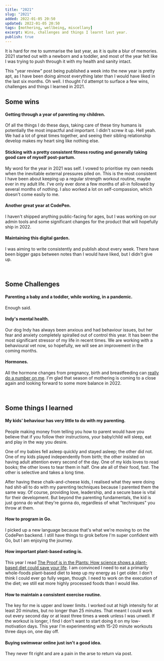 ```yaml
---
title: "2021"
slug: "2021"
added: 2022-01-05 20:50
updated: 2022-01-05 20:50
tags: [mothering, wellbeing, miscellany]
excerpt: Wins, challenges and things I learnt last year.
publish: true
---
```


It is hard for me to summarise the last year, as it is quite a blur of memories. 2021 started out with a newborn and a toddler, and most of the year felt like I was trying to push through it with my health and sanity intact.

This "year review" post being published a week into the new year is pretty apt, as I have been doing almost everything later than I would have liked in the last six months. Oh well. I thought I'd attempt to surface a few wins, challenges and things I learned in 2021.
<br/>

## Some wins

#### Getting through a year of parenting my children.
Of all the things I do these days, taking care of these tiny humans is potentially the most impactful and important. I didn't screw it up. Hell yeah. We had a lot of great times together, and seeing their sibling relationship develop makes my heart sing like nothing else.

#### Sticking with a pretty consistent fitness routing and generally taking good care of myself post-partum.
My word for the year in 2021 was self. I vowed to prioritise my own needs when the inevitable external pressures piled on. This is the most consistent I have been about keeping up a regular strength workout routine, maybe ever in my adult life. I've only ever done a few months of all-in followed by several months of nothing. I also worked a lot on self-compassion, which doesn't come easily to me.

#### Another great year at CodePen.
I haven't shipped anything public-facing for ages, but I was working on our admin tools and some significant changes for the product that will hopefully ship in 2022.

#### Maintaining this digital garden.
I was aiming to write consistently and publish about every week. There have been bigger gaps between notes than I would have liked, but I didn't give up.

<br/>

## Some Challenges

#### Parenting a baby and a toddler, while working, in a pandemic.
Enough said.

#### Indy's mental health.
Our dog Indy has always been anxious and had behaviour issues, but her fear and anxiety completely spiralled out of control this year. It has been the most significant stressor of my life in recent times. We are working with a behavioural vet now, so hopefully, we will see an improvement in the coming months.

#### Hormones.
All the hormone changes from pregnancy, birth and breastfeeding can [really do a number on me](/weaning-mental-health-and-productivity/). I'm glad that season of mothering is coming to a close again and looking forward to some more balance in 2022.

<br/>

## Some things I learned

#### My kids' behaviour has very little to do with my parenting.
People making money from telling you how to parent would have you believe that if you follow their instructions, your baby/child will sleep, eat and play in the way you desire.

One of my babies fell asleep quickly and stayed asleep; the other did not. One of my kids played independently from birth; the other insisted on having adult attention every second of the day. One of my kids loves to read books; the other loves to tear them in half. One ate all of their food, fast. The other is selective and takes a long time.

After having these chalk-and-cheese kids, I realised what they were doing had shit-all to do with my parenting techniques because I parented them the same way. Of course, providing love, leadership, and a secure base is vital for their development. But beyond the parenting fundamentals, the kid is just gonna do what they're gonna do, regardless of what "techniques" you throw at them.

#### How to program in Go.
I picked up a new language because that's what we're moving to on the CodePen backend. I still have things to grok before I'm super confident with Go, but I am enjoying the journey.

#### How important plant-based eating is.
This year I read [The Proof is in the Plants: How science shows a plant-based diet could save your life](https://plantproof.com/book/). I am convinced I need to eat a primarily whole-foods plant-based diet to keep up my energy as I get older. I don't think I could ever go fully vegan, though. I need to work on the execution of the diet; we still eat more highly processed foods than I would like.

#### How to maintain a consistent exercise routine.
The key for me is upper and lower limits. I worked out at high intensity for at least 20 minutes, but no longer than 25 minutes. That meant I could work out every second day or at least three times a week unless I was unwell. If the workout is longer, I find I don't want to start doing it on my low-motivation days. This year I'm experimenting with 15-20 minute workouts three days on, one day off.

#### Buying swimwear online just isn't a good idea.
They never fit right and are a pain in the arse to return via post.